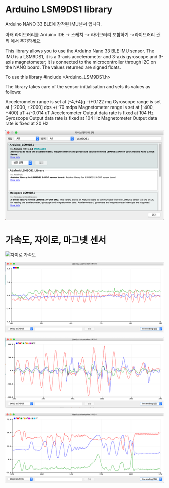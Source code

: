 # Arduino LSM9DS1 library

Arduino NANO 33 BLE에 장착된 IMU센서 입니다.

아래 라이브러리를 Arduino IDE -> 스케치 -> 라이브러리 포함하기 ->라이브러리 관리  에서 추가하세요.

This library allows you to use the Arduino Nano 33 BLE IMU sensor. The IMU is a LSM9DS1, it is a 3-axis accelerometer and 3-axis gyroscope and 3-axis magnetometer; it is connected to the microcontroller through I2C on the NANO board. The values returned are signed floats.

To use this library
#include <Arduino_LSM9DS1.h>

The library takes care of the sensor initialisation and sets its values as follows:

Accelerometer range is set at [-4,+4]g -/+0.122 mg
Gyroscope range is set at [-2000, +2000] dps +/-70 mdps
Magnetometer range is set at [-400, +400] uT +/-0.014 uT
Accelerometer Output data rate is fixed at 104 Hz
Gyroscope Output data rate is fixed at 104 Hz
Magnetometer Output data rate is fixed at 20 Hz


<img src="https://github.com/makezonefablab/TinyML/blob/main/examples/01.Basic/Acc_Gyr/imgs/LSM9DS3.png" width="750" title="아두이노 나노 33 BLE IMU" alt="아두이노 나노 33 BLE IMU"></img><br/>

# 가속도, 자이로, 마그넷 센서

<img src="https://t1.daumcdn.net/cfile/tistory/21526E465614BA7104" title="자이로 가속도" alt="자이로 가속도"></img><br/>

<img src="https://github.com/makezonefablab/TinyML/blob/main/examples/01.Basic/Acc_Gyr/imgs/chart_acc.png" width="750" title="가속도 센서" alt="가속도 센서"></img><br/>

<img src="https://github.com/makezonefablab/TinyML/blob/main/examples/01.Basic/Acc_Gyr/imgs/chart_gyr.png" width="750" title="자이로 센서" alt="자이로 센서"></img><br/>

<img src="https://github.com/makezonefablab/TinyML/blob/main/examples/01.Basic/Acc_Gyr/imgs/chart_mag.png" width="750" title="마그넷 센서" alt="마그넷 센서"></img><br/>
